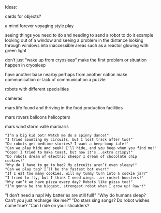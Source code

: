 ideas:

cards for objects?

a mind forever voyaging style play

seeing things you need to do and needing to send a robot to do it
example looking out of a window and seeing a problem in the distance
looking through windows into inaccessible areas such as a reactor glowing with green light


don't just "wake up from cryosleep" make the first problem or situation happen in cryosleep

have another base nearby perhaps from another nation
make communication or lack of communication a puzzle

robots with different specialities

cameras

mars life found and thriving in the food production facilities

mars rovers
balloons
helicopters

mars wind storm
valle marinaris


    "I’m a big kid bot! Watch me do a spinny dance!"
    "I tried counting my circuits, but I lost track after two!"
    "Do robots get bedtime stories? I want a beep-boop tale!"
    "Can we play hide and seek? I’ll hide, and you beep when you find me!"
    "Oops! I tried to make toast, but now it's...extra crispy!"
    "Do robots dream of electric sheep? I dream of chocolate chip cookies!"
    "Why do I have to go to bed? My circuits aren’t even sleepy!"
    "Can we play tag? I’ll be the fastest bot ever!"
    "If I eat too many cookies, will my tummy turn into a cookie jar?"
    "I tried to fly, but I think I need wings...or rocket boosters!"
    "Why can’t we have pizza every day? Robots like pizza too!"
    "I’m gonna be the biggest, strongest robot when I grow up! Rawr!"
"I don’t need a nap! My batteries are still full!"
"Why do humans sleep? Can’t you just recharge like me?"
"Do stars sing songs?
Do robot wishes come true?
"Can I ride on your shoulders? 







